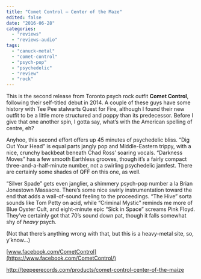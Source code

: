 ```yaml
---
title: "Comet Control – Center of the Maze"
edited: false
date: "2016-06-28"
categories:
  - "reviews"
  - "reviews-audio"
tags:
  - "canuck-metal"
  - "comet-control"
  - "psych-pop"
  - "psychedelic"
  - "review"
  - "rock"
---
```


This is the second release from Toronto psych rock outfit **Comet Control**, following their self-titled debut in 2014. A couple of these guys have some history with Tee Pee stalwarts Quest for Fire, although I found their new outfit to be a little more structured and poppy than its predecessor. Before I give that one another spin, I gotta say, what’s with the American spelling of centre, eh?

Anyhoo, this second effort offers up 45 minutes of psychedelic bliss. “Dig Out Your Head” is equal parts jangly pop and Middle-Eastern trippy, with a nice, crunchy backbeat beneath Chad Ross’ soaring vocals. “Darkness Moves” has a few smooth Earthless grooves, though it’s a fairly compact three-and-a-half-minute number, not a swirling psychedelic jamfest. There are certainly some shades of QFF on this one, as well.

“Silver Spade” gets even janglier, a shimmery psych-pop number a la Brian Jonestown Massacre. There’s some nice swirly instrumentation toward the end that adds a wall-of-sound feeling to the proceedings. “The Hive” sorta sounds like Tom Petty on acid, while “Criminal Mystic” reminds me more of Blue Oyster Cult, and eight-minute epic “Sick in Space” screams Pink Floyd. They’ve certainly got that 70’s sound down pat, though it falls somewhat shy of _heavy_ psych.

(Not that there’s anything wrong with that, but this is a heavy-metal site, so, y’know…)

[www.facebook.com/CometControl](https://www.facebook.com/CometControl/)

http://teepeerecords.com/products/comet-control-center-of-the-maize

